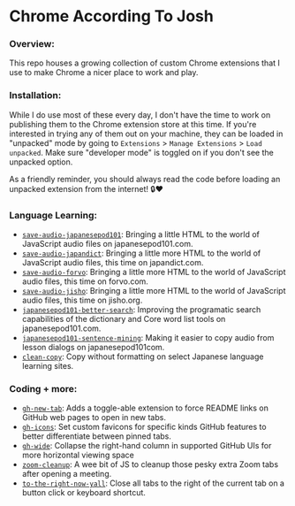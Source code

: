 # Chrome According To Josh

### Overview:
This repo houses a growing collection of custom Chrome extensions that I use to make Chrome a nicer place to work and play.

### Installation:
While I do use most of these every day, I don't have the time to work on publishing them to the Chrome extension store at this time. If you're interested in trying any of them out on your machine, they can be loaded in "unpacked" mode by going to `Extensions` > `Manage Extensions` > `Load unpacked`. Make sure "developer mode" is toggled on if you don't see the unpacked option.

As a friendly reminder, you should always read the code before loading an unpacked extension from the internet! 🔒❤️

### Language Learning:
* [`save-audio-japanesepod101`](https://github.com/jhunschejones/Chrome-According-To-Josh/tree/main/save-audio-japanesepod101): Bringing a little HTML to the world of JavaScript audio files on japanesepod101.com.
* [`save-audio-japandict`](https://github.com/jhunschejones/Chrome-According-To-Josh/tree/main/save-audio-japandict): Bringing a little more HTML to the world of JavaScript audio files, this time on japandict.com.
* [`save-audio-forvo`](https://github.com/jhunschejones/Chrome-According-To-Josh/tree/main/save-audio-forvo): Bringing a little more HTML to the world of JavaScript audio files, this time on forvo.com.
* [`save-audio-jisho`](https://github.com/jhunschejones/Chrome-According-To-Josh/tree/main/save-audio-jisho): Bringing a little more HTML to the world of JavaScript audio files, this time on jisho.org.
* [`japanesepod101-better-search`](https://github.com/jhunschejones/Chrome-According-To-Josh/tree/main/japanesepod101-better-search): Improving the programatic search capabilities of the dictionary and Core word list tools on japanesepod101.com.
* [`japanesepod101-sentence-mining`](https://github.com/jhunschejones/Chrome-According-To-Josh/tree/main/japanesepod101-sentence-mining): Making it easier to copy audio from lesson dialogs on japanesepod101com.
* [`clean-copy`](https://github.com/jhunschejones/Chrome-According-To-Josh/tree/main/clean-copy): Copy without formatting on select Japanese language learning sites.

### Coding + more:
* [`gh-new-tab`](https://github.com/jhunschejones/Chrome-According-To-Josh/tree/main/gh-new-tab): Adds a toggle-able extension to force README links on GitHub web pages to open in new tabs.
* [`gh-icons`](https://github.com/jhunschejones/Chrome-According-To-Josh/tree/main/gh-icons): Set custom favicons for specific kinds GitHub features to better differentiate between pinned tabs.
* [`gh-wide`](https://github.com/jhunschejones/Chrome-According-To-Josh/tree/main/gh-wide): Collapse the right-hand column in supported GitHub UIs for more horizontal viewing space
* [`zoom-cleanup`](https://github.com/jhunschejones/Chrome-According-To-Josh/tree/main/zoom-cleanup): A wee bit of JS to cleanup those pesky extra Zoom tabs after opening a meeting.
* [`to-the-right-now-yall`](https://github.com/jhunschejones/Chrome-According-To-Josh/tree/main/to-the-right-now-yall): Close all tabs to the right of the current tab on a button click or keyboard shortcut.
